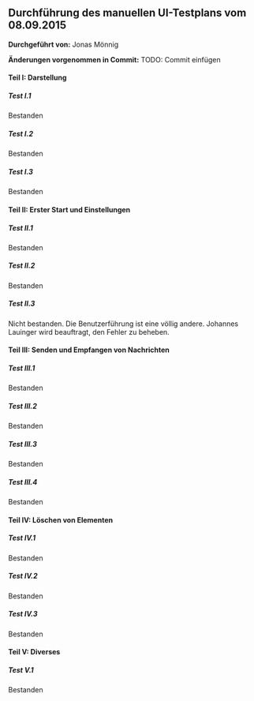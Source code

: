 
## Durchführung des manuellen UI-Testplans vom 08.09.2015

**Durchgeführt von:** Jonas Mönnig

**Änderungen vorgenommen in Commit:** TODO: Commit einfügen

#### Teil I: Darstellung

##### Test I.1

Bestanden

##### Test I.2

Bestanden

##### Test I.3

Bestanden

#### Teil II: Erster Start und Einstellungen

##### Test II.1

Bestanden

##### Test II.2

Bestanden

##### Test II.3

Nicht bestanden. Die Benutzerführung ist eine völlig andere. Johannes Lauinger wird beauftragt, den Fehler zu beheben.

#### Teil III: Senden und Empfangen von Nachrichten

##### Test III.1

Bestanden

##### Test III.2

Bestanden

##### Test III.3

Bestanden

##### Test III.4

Bestanden

#### Teil IV: Löschen von Elementen

##### Test IV.1

Bestanden

##### Test IV.2

Bestanden

##### Test IV.3

Bestanden

#### Teil V: Diverses

##### Test V.1

Bestanden
